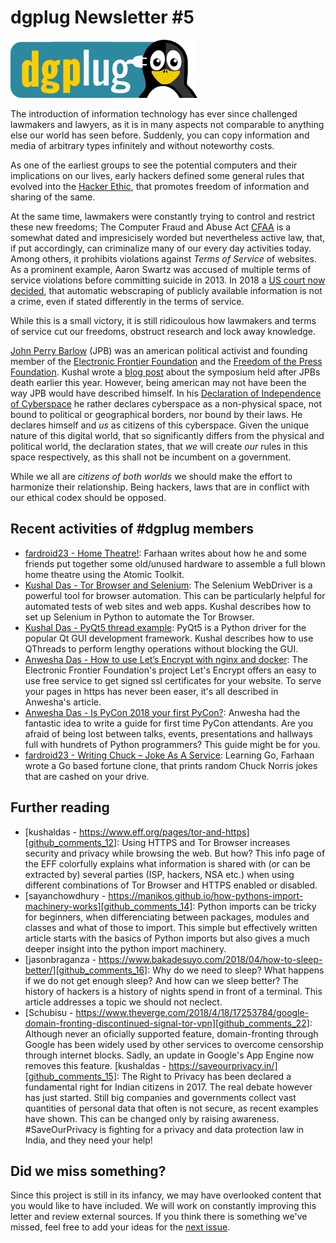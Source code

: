 
dgplug Newsletter \#5
============================================

![dgplug logo][img:logo]

The introduction of information technology has ever since challenged lawmakers and lawyers, as it is in many aspects not comparable to anything else our world has seen before. Suddenly, you can copy information and media of arbitrary types infinitely and without noteworthy costs.

As one of the earliest groups to see the potential computers and their implications on our lives, early hackers defined some general rules that evolved into the [Hacker Ethic](https://en.wikipedia.org/wiki/Hacker_ethic), that promotes freedom of information and sharing of the same.

At the same time, lawmakers were constantly trying to control and restrict these new freedoms; The Computer Fraud and Abuse Act [CFAA](https://en.wikipedia.org/wiki/Computer_Fraud_and_Abuse_Act) is a somewhat dated and impresicisely worded but nevertheless active law, that, if put accordingly, can criminalize many of our every day activities today. Among others, it prohibits violations against *Terms of Service* of websites. As a prominent example, Aaron Swartz was accused of multiple terms of service violations before committing suicide in 2013. In 2018 a [US court now decided][github_comments_13], that automatic webscraping of publicly available information is not a crime, even if stated differently in the terms of service.

While this is a small victory, it is still ridicoulous how lawmakers and terms of service cut our freedoms, obstruct research and lock away knowledge.

[John Perry Barlow](https://en.wikipedia.org/wiki/John_Perry_Barlow) (JPB) was an american political activist and founding member of the [Electronic Frontier Foundation](https://eff.org) and the [Freedom of the Press Foundation](https://freedom.press). Kushal wrote a [blog post](https://kushaldas.in/posts/remembering-john-perry-barlow.html) about the symposium held after JPBs death earlier this year. However, being american may not have been the way JPB would have described himself. In his [Declaration of Independence of Cyberspace][github_comments_11] he rather declares cyberspace as a non-physical space, not bound to political or geographical borders, nor bound by their laws. He declares himself and *us* as citizens of this cyberspace. Given the unique nature of this digital world, that so significantly differs from the physical and political world, the declaration states, that *we* will create *our* rules in this space respectively, as this shall not be incumbent on a government.

While we all are *citizens of both worlds* we should make the effort to harmonize their relationship. Being hackers, laws that are in conflict with our ethical codex should be opposed.

Recent activities of \#dgplug members
----------------------------------------------

- [fardroid23 - Home Theatre!][dgplug planet_1]: Farhaan writes about how he and some friends put together some old/unused hardware to assemble a full blown home theatre using the Atomic Toolkit.
- [Kushal Das - Tor Browser and Selenium][dgplug planet_4]: The Selenium WebDriver is a powerful tool for browser automation. This can be particularly helpful for automated tests of web sites and web apps. Kushal describes how to set up Selenium in Python to automate the Tor Browser.
- [Kushal Das - PyQt5 thread example][dgplug planet_5]: PyQt5 is a Python driver for the popular Qt GUI development framework. Kushal describes how to use QThreads to perform lengthy operations without blocking the GUI.
- [Anwesha Das - How to use Let’s Encrypt with nginx and docker][dgplug planet_7]: The Electronic Frontier Foundation's project Let's Encrypt offers an easy to use free service to get signed ssl certificates for your website. To serve your pages in https has never been easer, it's all described in Anwesha's article.
- [Anwesha Das - Is PyCon 2018 your first PyCon?][dgplug planet_8]: Anwesha had the fantastic idea to write a guide for first time PyCon attendants. Are you afraid of being lost between talks, events, presentations and hallways full with hundrets of Python programmers? This guide might be for you.
- [fardroid23 - Writing Chuck – Joke As A Service][dgplug planet_9]: Learning Go, Farhaan wrote a Go based fortune clone, that prints random Chuck Norris jokes that are cashed on your drive. 

Further reading
-------------------

- [kushaldas - https://www.eff.org/pages/tor-and-https][github_comments_12]: Using HTTPS and Tor Browser increases security and privacy while browsing the web. But how? This info page of the EFF colorfully explains what information is shared with (or can be extracted by) several parties (ISP, hackers, NSA etc.) when using different combinations of Tor Browser and HTTPS enabled or disabled.
- [sayanchowdhury - https://manikos.github.io/how-pythons-import-machinery-works][github_comments_14]: Python imports can be tricky for beginners, when differenciating between packages, modules and classes and what of those to import. This simple but effectively written article starts with the basics of Python imports but also gives a much deeper insight into the python import machinery.
- [jasonbraganza - https://www.bakadesuyo.com/2018/04/how-to-sleep-better/][github_comments_16]: Why do we need to sleep? What happens if we do not get enough sleep? And how can we sleep better? The history of hackers is a history of nights spend in front of a terminal. This article addresses a topic we should not neclect.
- [Schubisu - https://www.theverge.com/2018/4/18/17253784/google-domain-fronting-discontinued-signal-tor-vpn][github_comments_22]: Although never an oficially supported feature, domain-fronting through Google has been widely used by other services to overcome censorship through internet blocks. Sadly, an update in Google's App Engine now removes this feature.
[kushaldas - https://saveourprivacy.in/][github_comments_15]: The Right to Privacy has been declared a fundamental right for Indian citizens in 2017. The real debate however has just started. Still big companies and governments collect vast quantities of personal data that often is not secure, as recent examples have shown. This can be changed only by raising awareness. #SaveOurPrivacy is fighting for a privacy and data protection law in India, and they need your help!

Did we miss something?
---------------------------

Since this project is still in its infancy, we may have overlooked content that you would like to have included. We will work on constantly improving this letter and review external sources. If you think there is something we've missed, feel free to add your ideas for the [next issue][link:next_issue].


[img:logo]: ../../static/img/dgplug_logo.png
[link:dgplug]: https://dgplug.org
[link:planet]: http://planet.dgplug.org
[link:students_planet]: http://students.planet.dgplug.org
[link:next_issue]: https://github.com/dgplug/newsletter/issues/11

[dgplug planet_0]: https://janusworx.com/seth-akimbo-blogging.html
[dgplug planet_1]: https://farhaanbukhsh.wordpress.com/2018/06/11/home-theatre/
[dgplug planet_4]: https://kushaldas.in/posts/tor-browser-and-selenium.html
[dgplug planet_5]: https://kushaldas.in/posts/pyqt5-thread-example.html
[dgplug planet_6]: https://mjbraganza.com/writing-day-33-akimbo/
[dgplug planet_7]: http://anweshadas.in/how-to-use-lets-encrypt-with-nginx-and-docker/
[dgplug planet_8]: http://anweshadas.in/is-pycon-2018-your-first-pycon/
[dgplug planet_9]: https://farhaanbukhsh.wordpress.com/2018/04/20/writing-chuck-joke-as-a-service/

[github_comments_11]: https://www.youtube.com/watch?v=3WS9DhSIWR0
[github_comments_12]: https://www.eff.org/pages/tor-and-https
[github_comments_13]: https://www.eff.org/deeplinks/2018/04/dc-court-accessing-public-information-not-computer-crime
[github_comments_14]: https://manikos.github.io/how-pythons-import-machinery-works
[github_comments_15]: https://saveourprivacy.in/
[github_comments_16]: https://www.bakadesuyo.com/2018/04/how-to-sleep-better/
[github_comments_22]: https://www.theverge.com/2018/4/18/17253784/google-domain-fronting-discontinued-signal-tor-vpn

